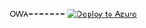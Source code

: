 OWA=======
[![Deploy to Azure](http://azuredeploy.net/deploybutton.png)](https://azuredeploy.net/)

